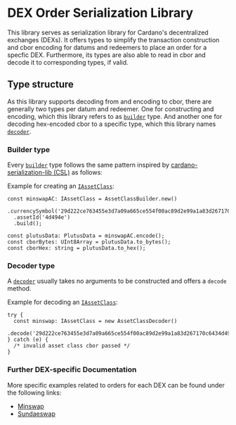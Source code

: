 # DEX Order Serialization Library

This library serves as serialization library for Cardano's decentralized exchanges (DEXs).
It offers types to simplify the transaction construction and cbor encoding for datums and redeemers to place an order for a specfic DEX.
Furthermore, its types are also able to read in cbor and decode it to corresponding types, if valid.

## Type structure

As this library supports decoding from and encoding to cbor, there are generally two types per datum and redeemer.
One for constructing and encoding, which this library refers to as [`builder`](./src/utils/types.ts#L20-L25) type. And another one for decoding hex-encoded cbor to a specific type, which this library names [`decoder`](./src/utils/types.ts#L12-L18).

### Builder type

Every [`builder`](./src/utils/types.ts#L20-L25) type follows the same pattern inspired by [cardano-serialization-lib (CSL)](https://github.com/Emurgo/cardano-serialization-lib) as follows:

Example for creating an [`IAssetClass`](./src/utils/types.ts#L27-L32):

```
const minswapAC: IAssetClass = AssetClassBuilder.new()
  .currencySymbol('29d222ce763455e3d7a09a665ce554f00ac89d2e99a1a83d267170c6')
  .assetId('4d494e')
  .build();

const plutusData: PlutusData = minswapAC.encode();
const cborBytes: UInt8Array = plutusData.to_bytes();
const cborHex: string = plutusData.to_hex();
```

### Decoder type

A [`decoder`](./src/utils/types.ts#L12-L18) usually takes no arguments to be constructed and offers a `decode` method.

Example for decoding an [`IAssetClass`](./src/utils/types.ts#L27-L32):

```
try {
  const minswap: IAssetClass = new AssetClassDecoder()
    .decode('29d222ce763455e3d7a09a665ce554f00ac89d2e99a1a83d267170c6434d494e');
} catch (e) {
  /* invalid asset class cbor passed */
}
```

### Further DEX-specific Documentation

More specific examples related to orders for each DEX can be found under the following links:

- [Minswap](./src/minswap/README.md)
- [Sundaeswap](./src/sundaeswap/README.md)
